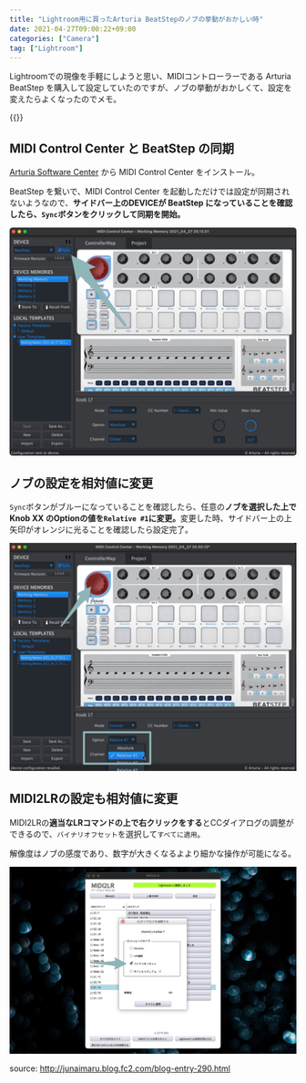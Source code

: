 ```yaml
---
title: "Lightroom用に買ったArturia BeatStepのノブの挙動がおかしい時"
date: 2021-04-27T09:00:22+09:00
categories: ["Camera"]
tag: ["Lightroom"]
---
```


Lightroomでの現像を手軽にしようと思い、MIDIコントローラーである Arturia BeatStep を購入して設定していたのですが、ノブの挙動がおかしくて、設定を変えたらよくなったのでメモ。

{{<ad>}}

## MIDI Control Center と BeatStep の同期

[Arturia Software Center](https://www.arturia.com/v-collection/asc) から MIDI Control Center をインストール。

BeatStep を繋いで、MIDI Control Center を起動しただけでは設定が同期されないようなので、<b>サイドバー上のDEVICEが BeatStep になっていることを確認したら、`Sync`ボタンをクリックして同期を開始。</b>

![](../../../images/LRctrl-beatstep-padvelocitycurve.jpg)

## ノブの設定を相対値に変更

`Sync`ボタンがブルーになっていることを確認したら、任意の<b>ノブを選択した上で Knob XX のOptionの値を`Relative #1`に変更。</b>変更した時、サイドバー上の上矢印がオレンジに光ることを確認したら設定完了。

![](../../../images/LRctrl-beatstep-relative1.jpg)

## MIDI2LRの設定も相対値に変更

MIDI2LRの<b>適当なLRコマンドの上で右クリックをする</b>とCCダイアログの調整ができるので、`バイナリオフセット`を選択して`すべてに適用`。

解像度はノブの感度であり、数字が大きくなるよより細かな操作が可能になる。

![](../../../images/LRctrl-beatstep-relative1-2.jpg)

source: http://junaimaru.blog.fc2.com/blog-entry-290.html